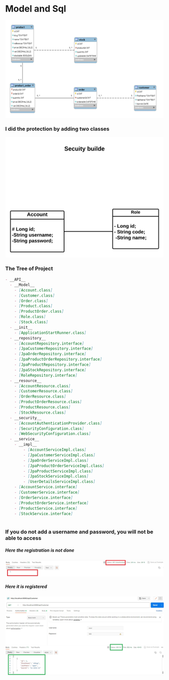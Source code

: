 # Model and Sql
![ER Diagram](Blankdiagram.jpeg)
### I did the protection by adding two classes
![ER Diagram](Security.jpeg)

### The Tree of Project

```markdown
- __API__
  - __Model__
    - [Account.class]
    - [Customer.class]
    - [Order.class]
    - [Product.class]
    - [ProductOrder.class]
    - [Role.class]
    - [Stock.class]
  - __init__
    - [ApplicationStartRunner.class]
  - __repository__
    - [AccountRepository.interface]
    - [JpaCustomerRepository.interface]
    - [JpaOrderRepository.interface]
    - [JpaProductOrderRepository.interface]
    - [JpaProductRepository.interface]
    - [JpaStockRepository.interface]
    - [RoleRepository.interface]
  - __resource__
    - [AccountResource.class]
    - [CustomerResource.class]
    - [OrderResource.class]
    - [ProductOrderResource.class]
    - [ProductResource.class]
    - [StockResource.class]
  - __security__
    - [AccountAuthenticationProvider.class]
    - [SecurityConfiguration.class]
    - [WebSecurityConfiguration.class]
  - __service__
    - __impl__
        - [AccountServiceImpl.class]
        - [JpaCustomerServiceImpl.class]
        - [JpaOrderServiceImpl.class]
        - [JpaProductOrderServiceImpl.class]
        - [JpaProductServiceImpl.class]
        - [JpaStockServiceImpl.class]
        - [UserDetailsServiceImpl.class]
    - [AccountService.interface]
    - [CustomerService.interface]
    - [OrderService.interface]
    - [ProductOrderService.interface]
    - [ProductService.interface]
    - [StockService.interface]
  
```

### If you do not add a username and password, you will not be able to access

##### Here the registration is not done
![ER Diagram](How1.jpg)

##### Here it is registered
![ER Diagram](How2.jpg)
